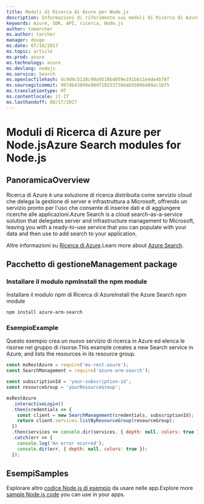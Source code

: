 ```yaml
---
title: Moduli di Ricerca di Azure per Node.js
description: Informazioni di riferimento sui moduli di Ricerca di Azure per Node.js
keywords: Azure, SDK, API, ricerca, Node.js
author: tomarcher
ms.author: tarcher
manager: douge
ms.date: 07/18/2017
ms.topic: article
ms.prod: azure
ms.technology: azure
ms.devlang: nodejs
ms.service: Search
ms.openlocfilehash: dc9d4c5128c99a9518bd059e191bb11e4de4b78f
ms.sourcegitcommit: 9974b43899e98df10253738dab5b09b484ac1bf5
ms.translationtype: HT
ms.contentlocale: it-IT
ms.lasthandoff: 08/17/2017
---
```

# <a name="azure-search-modules-for-nodejs"></a><span data-ttu-id="4e6ee-104">Moduli di Ricerca di Azure per Node.js</span><span class="sxs-lookup"><span data-stu-id="4e6ee-104">Azure Search modules for Node.js</span></span>

## <a name="overview"></a><span data-ttu-id="4e6ee-105">Panoramica</span><span class="sxs-lookup"><span data-stu-id="4e6ee-105">Overview</span></span>

<span data-ttu-id="4e6ee-106">Ricerca di Azure è una soluzione di ricerca distribuita come servizio cloud che delega la gestione di server e infrastruttura a Microsoft, offrendo un servizio pronto per l'uso che consente di inserire dati e di aggiungere ricerche alle applicazioni.</span><span class="sxs-lookup"><span data-stu-id="4e6ee-106">Azure Search is a cloud search-as-a-service solution that delegates server and infrastructure management to Microsoft, leaving you with a ready-to-use service that you can populate with your data and then use to add search to your application.</span></span>

<span data-ttu-id="4e6ee-107">Altre informazioni su [Ricerca di Azure](https://docs.microsoft.com/azure/search/search-what-is-azure-search).</span><span class="sxs-lookup"><span data-stu-id="4e6ee-107">Learn more about [Azure Search](https://docs.microsoft.com/azure/search/search-what-is-azure-search).</span></span>

## <a name="management-package"></a><span data-ttu-id="4e6ee-108">Pacchetto di gestione</span><span class="sxs-lookup"><span data-stu-id="4e6ee-108">Management package</span></span>

### <a name="install-the-npm-module"></a><span data-ttu-id="4e6ee-109">Installare il modulo npm</span><span class="sxs-lookup"><span data-stu-id="4e6ee-109">Install the npm module</span></span>

<span data-ttu-id="4e6ee-110">Installare il modulo npm di Ricerca di Azure</span><span class="sxs-lookup"><span data-stu-id="4e6ee-110">Install the Azure Search npm module</span></span>

```bash
npm install azure-arm-search
```

### <a name="example"></a><span data-ttu-id="4e6ee-111">Esempio</span><span class="sxs-lookup"><span data-stu-id="4e6ee-111">Example</span></span>

<span data-ttu-id="4e6ee-112">Questo esempio crea un nuovo servizio di ricerca in Azure ed elenca le risorse nel gruppo di risorse.</span><span class="sxs-lookup"><span data-stu-id="4e6ee-112">This example creates a new Search service in Azure, and lists the resources in its resource group.</span></span>

```javascript
const msRestAzure = require('ms-rest-azure');
const SearchManagement = require('azure-arm-search');

const subscriptionId = 'your-subscription-id';
const resourceGroup = 'yourResourceGroup';

msRestAzure
  .interactiveLogin()
  .then(credentials => {
    const client = new SearchManagement(credentials, subscriptionId);
    return client.services.listByResourceGroup(resourceGroup);
  })
  .then(services => console.dir(services, { depth: null, colors: true }))
  .catch(err => {
    console.log('An error ocurred');
    console.dir(err, { depth: null, colors: true });
  });
```

## <a name="samples"></a><span data-ttu-id="4e6ee-113">Esempi</span><span class="sxs-lookup"><span data-stu-id="4e6ee-113">Samples</span></span>

<span data-ttu-id="4e6ee-114">Esplorare altro [codice Node.js di esempio](https://azure.microsoft.com/resources/samples/?platform=nodejs) da usare nelle app.</span><span class="sxs-lookup"><span data-stu-id="4e6ee-114">Explore more [sample Node.js code](https://azure.microsoft.com/resources/samples/?platform=nodejs) you can use in your apps.</span></span>
